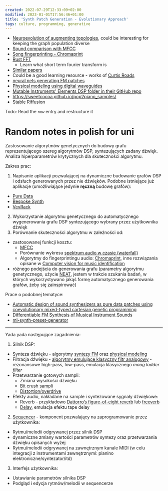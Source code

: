 ```yaml
---
created: 2022-07-29T12:33:09+02:00
modified: 2023-01-01T17:56:46+01:00
title: 'Synth Patch Generation - Evolutionary Approach'
tags: culture, programming, generative
---
```


- [Neuroevolution of augmenting topologies](https://en.wikipedia.org/wiki/Neuroevolution_of_augmenting_topologies),
  could be interesting for keeping the graph population diverse
- [Sound comparison with MFCC](https://github.com/d4r3topk/comparing-audio-files-python)
- [Song fingerprinting - Chromaprint](https://oxygene.sk/2011/01/how-does-chromaprint-work/)
- [Rust FFT](https://docs.rs/rustfft/latest/rustfft/)
  - Learn what short term fourier transform is
- [Similar papers](https://www.google.com/search?q=genetic%20synth%20patch%20&ie=utf-8&oe=utf-8&client=firefox-b-m)
- Could be a good learning resource - works of [Curtis Roads](https://en.m.wikipedia.org/wiki/Curtis_Roads)
- [neural nets generating FM patches](https://fcaspe.github.io/ddx7/) 
- [Physical modeling using digital waveguides](https://ccrma.stanford.edu/~jos/pmudw/)
- [Mutable Instruments' Elements DSP folder in their GitHub repo](https://github.com/pichenettes/eurorack/tree/master/elements/dsp)
- https://sweetcocoa.github.io/pop2piano_samples/
- Stable Riffusion

Todo: Read the `now` entry and restructure it


# Random notes in polish for uni

Zastosowanie algorytmów genetycznych do budowy grafu reprezentującego szereg algorytmów DSP,
syntezujących zadany dźwięk. Analiza hiperparametrów krytycznych dla skuteczności algorytmu.

Zakres prac:

1. Napisanie aplikacji pozwalającej na dynamiczne budowanie grafów DSP i odsłuch generowanych przez nie dźwięków.
  Podobne istniejące już aplikacje (umożliwiające jedynie **ręczną** budowę grafów):
  - [Pure Data](http://puredata.info/)
  - [Bespoke Synth](https://www.bespokesynth.com/)
  - [VcvRack](https://vcvrack.com/)
2. Wykorzystanie algorytmu genetycznego do automatycznego wygenerowania grafu DSP syntezującego wybrany przez użytkownika dźwięk
3. Porównanie skuteczności algorytmu w zależności od:
  - zastosowanej funkcji kosztu:
    - [MFCC](https://en.wikipedia.org/wiki/Mel-frequency_cepstrum)
    - Porównanie wykresu [spektrum audio w czasie (waterfall)](https://en.wikipedia.org/wiki/Waterfall_plot)
    - Algorytmy do fingerprintingu audio: [Chromaprint](https://oxygene.sk/2011/01/how-does-chromaprint-work/),
      inne rozwiązania opisane w [Computer vision for music identification](https://ieeexplore.ieee.org/document/1467322)
  - różnego podejścia do generowania grafu (parametry algorytmu genetycznego,
    użycie [NEAT](https://en.wikipedia.org/wiki/Neuroevolution_of_augmenting_topologies), jestem w trakcie szukania
    badań, w których wykorzystywano jakąś formę automatycznego generowania grafów, żeby się zainspirować)


Prace o podobnej tematyce:

- [Automatic design of sound synthesizers as pure data patches using coevolutionary mixed-typed cartesian genetic programming](https://dl.acm.org/doi/10.1145/2576768.2598303)
- [Differentiable FM Synthesis of Musical Instrument Sounds](https://fcaspe.github.io/ddx7/)
- [ml-synth-preset-generator](https://github.com/jakespracher/ml-synth-preset-generator)


---

Yada yada następujące zagadnienia:

1. Silnik DSP:
  - Synteza dźwięku - algorytmy [syntezy FM](https://ccrma.stanford.edu/~jos/sasp/Frequency_Modulation_FM_Synthesis.html) oraz [physical modeling](https://ccrma.stanford.edu/software/clm/compmus/clm-tutorials/pm.html)
  - Filtracja dźwięku - [algorytmy emulujące klasyczny filtr analogowy](https://ccrma.stanford.edu/~jos/filters/Elementary_Audio_Digital_Filters.html) - rezonansowe high-pass, low-pass, emulacja klasycznego *moog ladder filter*
  - Przetwarzanie gotowych sampli:
    - Zmiana wysokości dźwięku
    - [Bit crush sampli](https://en.wikipedia.org/wiki/Bitcrusher)
    - [Distortion/overdrive](https://en.wikipedia.org/wiki/Distortion_(music))
  - Efekty audio, nakładane na sample i syntezowane sygnały dźwiękowe:
    - Reverb - przykładowo [Dattorro’s figure-of-eight reverb](https://ccrma.stanford.edu/~dattorro/EffectDesignPart1.pdf) lub [freeverb](https://ccrma.stanford.edu/~jos/pasp/Freeverb.html)
    - [Delay](https://en.wikipedia.org/wiki/Delay_(audio_effect)), emulacja efektu tape delay
2. [Sequencer](https://en.wikipedia.org/wiki/Music_sequencer) - komponent pozwalający na zaprogramowanie przez użytkownika:
  - Rytmu/melodii odgrywanej przez silnik DSP
  - dynamiczne zmiany wartości parametrów syntezy oraz przetwarzania dźwięku opisanych wyżej
  - Rytmu/melodii odgrywanej na zawnętrznym kanale MIDI (w celu integracji z instrumentami zewnętrznymi: pianino elektroniczne/syntezator/itd)
3. Interfejs użytkownika:
  - Ustawianie parametrów silnika DSP
  - Podgląd i edycja rytmów/melodii w sequencerze
